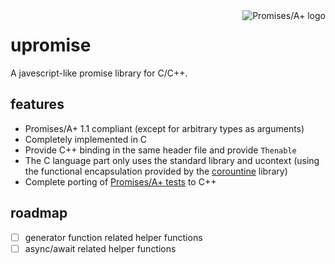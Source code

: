 <a href="https://promisesaplus.com/">
    <img src="https://promisesaplus.com/assets/logo-small.png" alt="Promises/A+ logo"
         title="Promises/A+ 1.1 compliant" align="right" />
</a>

# upromise

A javescript-like promise library for C/C++.

## features

- Promises/A+ 1.1 compliant (except for arbitrary types as arguments)
- Completely implemented in C
- Provide C++ binding in the same header file and provide `Thenable`
- The C language part only uses the standard library and ucontext (using the functional encapsulation provided by the [corountine](https://github.com/cloudwu/coroutine) library)
- Complete porting of [Promises/A+ tests](https://github.com/promises-aplus/promises-tests) to C++

## roadmap

- [ ] generator function related helper functions
- [ ] async/await related helper functions
